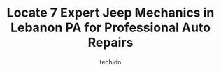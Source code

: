 ---
layout: ampstory
image: https://images.unsplash.com/photo-1617814065893-00757125efab?ixlib=rb-4.0.3&ixid=MnwxMjA3fDB8MHxwaG90by1wYWdlfHx8fGVufDB8fHx8&auto=format&fit=crop&w=640&h=853&q=80
author: techidn
featured: false
description: Experience the excellence of automotive service by visiting the 7 best Jeep Mechanic in Lebanon PA, USA. With their expertise, attention to detail, and commitment to customer satisfaction, y
title: Locate 7 Expert Jeep Mechanics in Lebanon PA for Professional Auto Repairs
cover:
   title: Locate 7 Expert Jeep Mechanics in Lebanon PA for Professional Auto Repairs
   subtitle: Rickpate
   background: https://images.unsplash.com/photo-1617814065893-00757125efab?ixlib=rb-4.0.3&ixid=MnwxMjA3fDB8MHxwaG90by1wYWdlfHx8fGVufDB8fHx8&auto=format&fit=crop&w=640&h=853&q=80

pages: 
 - layout: thirds
   top: <h1>#1 Lebanon Auto Clinic</h1>
   bottom: "<p>Been going to Mervin for 20+ years. He is the real deal. My whole family goes there, he has maintained 12+ cars for us over the years. Always good work, Always fair, Alwa</p>"
   background: https://www.knot35.com/toplist/wp-content/uploads/2023/06/best-jeep-mechanic-1-in-lebanon-pa-1685837216.jpeg
   backgroundblur: true
 - layout: thirds
   top: <h1>#2 Iron Valley Offroad & Customs</h1>
   bottom: "<p>2199 Cornwall Rd, Lebanon, PA 17042, United States</p>"
   background: https://www.knot35.com/toplist/wp-content/uploads/2023/06/best-jeep-mechanic-2-in-lebanon-pa-1685837217.jpeg
   cta:
      link: https://www.knot35.com/toplist/locate-7-expert-jeep-mechanics-in-lebanon-pa-for-professional-auto-repairs/
      text: Locate 7 Expert Jeep Mechanics in Lebanon PA for Professional Auto Repairs
 - layout: thirds
   top: <h1>#3 Diversified Automotive</h1>
   bottom: "<p>2 Weidman St, Lebanon, PA 17046, United States</p>"
   background: https://www.knot35.com/toplist/wp-content/uploads/2023/06/best-jeep-mechanic-3-in-lebanon-pa-1685837217.jpeg
   cta:
      link: https://www.knot35.com/toplist/locate-7-expert-jeep-mechanics-in-lebanon-pa-for-professional-auto-repairs/
      text: Locate 7 Expert Jeep Mechanics in Lebanon PA for Professional Auto Repairs
 - layout: thirds
   top: <h1>#4 Leiss Garage</h1>
   bottom: "<p>1834 Lehman St, Lebanon, PA 17046, United States</p>"
   background: https://images.unsplash.com/photo-1533998839656-76f5e4b2bccb?ixlib=rb-4.0.3&ixid=MnwxMjA3fDB8MHxwaG90by1wYWdlfHx8fGVufDB8fHx8&auto=format&fit=crop&w=640&h=853&q=80
   cta:
      link: https://www.knot35.com/toplist/locate-7-expert-jeep-mechanics-in-lebanon-pa-for-professional-auto-repairs/
      text: Locate 7 Expert Jeep Mechanics in Lebanon PA for Professional Auto Repairs
 - layout: thirds
   top: <h1>#5 Heffner Automotive</h1>
   bottom: "<p>29 Cumberland St, Lebanon, PA 17042, United States</p>"
   background: https://images.unsplash.com/photo-1489648022186-8f49310909a0?ixlib=rb-4.0.3&ixid=MnwxMjA3fDB8MHxwaG90by1wYWdlfHx8fGVufDB8fHx8&auto=format&fit=crop&w=640&h=853&q=80
   cta:
      link: https://www.knot35.com/toplist/locate-7-expert-jeep-mechanics-in-lebanon-pa-for-professional-auto-repairs/
      text: Locate 7 Expert Jeep Mechanics in Lebanon PA for Professional Auto Repairs
 - layout: thirds
   top: <h1>#6 El Soberano Auto Repair & Inpection</h1>
   bottom: "<p>710 N Hanover St, Lebanon, PA 17046, United States</p>"
   background: https://images.unsplash.com/photo-1609083590460-7b8cc0ca65f8?ixlib=rb-4.0.3&ixid=MnwxMjA3fDB8MHxwaG90by1wYWdlfHx8fGVufDB8fHx8&auto=format&fit=crop&w=640&h=853&q=80
   cta:
      link: https://www.knot35.com/toplist/locate-7-expert-jeep-mechanics-in-lebanon-pa-for-professional-auto-repairs/
      text: Locate 7 Expert Jeep Mechanics in Lebanon PA for Professional Auto Repairs
 - layout: thirds
   top: <h1>#7 Ferrer Motorsports</h1>
   bottom: "<p>310 Hornet St, Lebanon, PA 17046, United States</p>"
   background: https://images.unsplash.com/photo-1567095761054-7a02e69e5c43?ixlib=rb-4.0.3&ixid=MnwxMjA3fDB8MHxwaG90by1wYWdlfHx8fGVufDB8fHx8&auto=format&fit=crop&w=640&h=853&q=80
   cta:
      link: https://www.knot35.com/toplist/locate-7-expert-jeep-mechanics-in-lebanon-pa-for-professional-auto-repairs/
      text: Locate 7 Expert Jeep Mechanics in Lebanon PA for Professional Auto Repairs
 - layout: thirds
   middle: Continue reading...
   background: https://images.unsplash.com/photo-1496096265110-f83ad7f96608?ixlib=rb-4.0.3&ixid=MnwxMjA3fDB8MHxwaG90by1wYWdlfHx8fGVufDB8fHx8&auto=format&fit=crop&w=640&h=853&q=80
   cta:
      link: https://www.knot35.com/toplist/locate-7-expert-jeep-mechanics-in-lebanon-pa-for-professional-auto-repairs/
      text: Locate 7 Expert Jeep Mechanics in Lebanon PA for Professional Auto Repairs
      
---